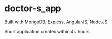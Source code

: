 # doctor-s_app
Built with MongoDB, Express, AngularJS, Node.JS

Short application created within 4~ hours.
